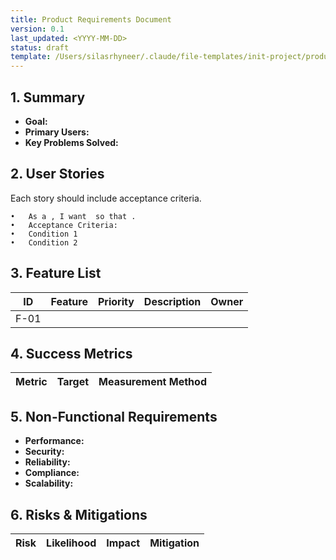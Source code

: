 ```yaml
---
title: Product Requirements Document
version: 0.1
last_updated: <YYYY-MM-DD>
status: draft
template: /Users/silasrhyneer/.claude/file-templates/init-project/product-requirements.md
---
```


## 1. Summary
- **Goal:** 
- **Primary Users:** 
- **Key Problems Solved:** 

## 2. User Stories
Each story should include acceptance criteria.

	•	As a , I want  so that .
	•	Acceptance Criteria:
	•	Condition 1
	•	Condition 2

## 3. Feature List
| ID | Feature | Priority | Description | Owner |
|----|----------|-----------|--------------|--------|
| F-01 |  |  |  |  |

## 4. Success Metrics
| Metric | Target | Measurement Method |
|---------|---------|--------------------|

## 5. Non-Functional Requirements
- **Performance:**  
- **Security:**  
- **Reliability:**  
- **Compliance:**  
- **Scalability:**  

## 6. Risks & Mitigations
| Risk | Likelihood | Impact | Mitigation |
|------|-------------|---------|-------------|